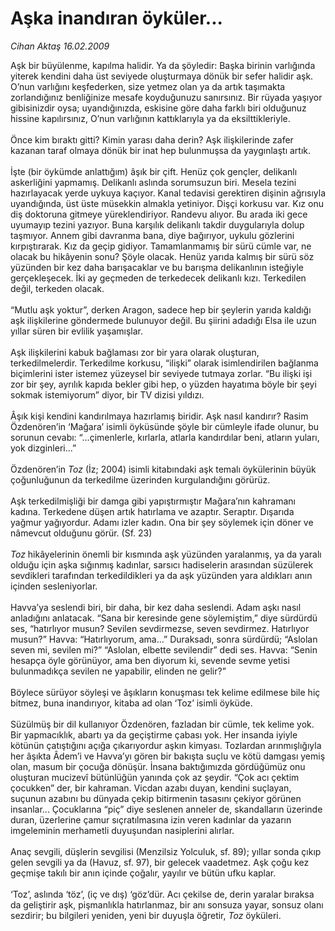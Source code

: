 # Aşka inandıran öyküler...

*Cihan Aktaş 16.02.2009*

<div class="taraf_structure_2col_1zq">
<div class="margen_n">



 <p>Aşk bir büyülenme, kapılma halidir. Ya da şöyledir: Başka birinin varlığında yiterek kendini daha üst seviyede oluşturmaya dönük bir sefer halidir aşk. O’nun varlığını keşfederken, size yetmez olan ya da artık taşımakta zorlandığınız benliğinize mesafe koyduğunuzu sanırsınız. Bir rüyada yaşıyor gibisinizdir oysa; uyandığınızda, eskisine göre daha farklı biri olduğunuz hissine kapılırsınız, O’nun varlığının kattıklarıyla ya da eksilttikleriyle. <br/><br/>Önce kim bıraktı gitti? Kimin yarası daha derin? Aşk ilişkilerinde zafer kazanan taraf olmaya dönük bir inat hep bulunmuşsa da yaygınlaştı artık. <br/><br/>İşte (bir öykümde anlattığım) âşık bir çift. Henüz çok gençler, delikanlı askerliğini yapmamış. Delikanlı aslında sorumsuzun biri. Mesela tezini hazırlayacak yerde uykuya kaçıyor. Kanal tedavisi gerektiren dişinin ağrısıyla uyandığında, üst üste müsekkin almakla yetiniyor. Dişçi korkusu var. Kız onu diş doktoruna gitmeye yüreklendiriyor. Randevu alıyor. Bu arada iki gece uyumayıp tezini yazıyor. Buna karşılık delikanlı takdir duygularıyla dolup taşmıyor. Annem gibi davranma bana, diye bağırıyor, uykulu gözlerini kırpıştırarak. Kız da geçip gidiyor. Tamamlanmamış bir sürü cümle var, ne olacak bu hikâyenin sonu? Şöyle olacak. Henüz yarıda kalmış bir sürü söz yüzünden bir kez daha barışacaklar ve bu barışma delikanlının isteğiyle gerçekleşecek. İki ay geçmeden de terkedecek delikanlı kızı. Terkedilen değil, terkeden olacak. <br/><br/>“Mutlu aşk yoktur”, derken Aragon, sadece hep bir şeylerin yarıda kaldığı aşk ilişkilerine göndermede bulunuyor değil. Bu şiirini adadığı Elsa ile uzun yıllar süren bir evlilik yaşamışlar. <br/><br/>Aşk ilişkilerini kabuk bağlaması zor bir yara olarak oluşturan, terkedilmelerdir. Terkedilme korkusu, “ilişki” olarak isimlendirilen bağlanma biçimlerini ister istemez yüzeysel bir seviyede tutmaya zorlar. “Bu ilişki işi zor bir şey, ayrılık kapıda bekler gibi hep, o yüzden hayatıma böyle bir şeyi sokmak istemiyorum” diyor, bir TV dizisi yıldızı. <br/><br/>Âşık kişi kendini kandırılmaya hazırlamış biridir. Aşk nasıl kandırır? Rasim Özdenören’in ‘Mağara’ isimli öyküsünde şöyle bir cümleyle ifade olunur, bu sorunun cevabı: “...çimenlerle, kırlarla, atlarla kandırdılar beni, atların yuları, yok dizginleri...” <br/><br/>Özdenören’in <i>Toz</i> (İz; 2004) isimli kitabındaki aşk temalı öykülerinin büyük çoğunluğunun da terkedilme üzerinden kurgulandığını görürüz. <br/><br/>Aşk terkedilmişliği bir damga gibi yapıştırmıştır Mağara’nın kahramanı kadına. Terkedene düşen artık hatırlama ve azaptır. Seraptır. Dışarıda yağmur yağıyordur. Adamı izler kadın. Ona bir şey söylemek için döner ve nâmevcut olduğunu görür. (Sf. 23) <i><br/><br/>Toz</i> hikâyelerinin önemli bir kısmında aşk yüzünden yaralanmış, ya da yaralı olduğu için aşka sığınmış kadınlar, sarsıcı hadiselerin arasından süzülerek sevdikleri tarafından terkedildikleri ya da aşk yüzünden yara aldıkları anın içinden sesleniyorlar. <br/><br/>Havva’ya seslendi biri, bir daha, bir kez daha seslendi. Adam aşkı nasıl anladığını anlatacak. “Sana bir keresinde gene söylemiştim,” diye sürdürdü ses, “hatırlıyor musun? Sevilen sevdirmezse, seven sevdirmez. Hatırlıyor musun?” Havva: “Hatırlıyorum, ama...” Duraksadı, sonra sürdürdü; “Aslolan seven mi, sevilen mi?” “Aslolan, elbette sevilendir” dedi ses. Havva: “Senin hesapça öyle görünüyor, ama ben diyorum ki, sevende sevme yetisi bulunmadıkça sevilen ne yapabilir, elinden ne gelir?” <br/><br/>Böylece sürüyor söyleşi ve âşıkların konuşması tek kelime edilmese bile hiç bitmez, buna inandırıyor, kitaba ad olan ‘Toz’ isimli öyküde. <br/><br/>Süzülmüş bir dil kullanıyor Özdenören, fazladan bir cümle, tek kelime yok. Bir yapmacıklık, abartı ya da geçiştirme çabası yok. Her insanda iyiyle kötünün çatıştığını açığa çıkarıyordur aşkın kimyası. Tozlardan arınmışlığıyla her âşıkta Âdem’i ve Havva’yı gören bir bakışta suçlu ve kötü damgası yemiş olan, masum bir çocuğa dönüşür. İnsana baktığımızda gördüğümüz onu oluşturan mucizevî bütünlüğün yanında çok az şeydir. “Çok acı çektim çocukken” der, bir kahraman. Vicdan azabı duyan, kendini suçlayan, suçunun azabını bu dünyada çekip bitirmenin tasasını çekiyor görünen insanlar... Çocuklarına “piç” diye seslenen anneler de, skandalların üzerinde duran, üzerlerine çamur sıçratılmasına izin veren kadınlar da yazarın imgeleminin merhametli duyuşundan nasiplerini alırlar. <br/><br/>Anaç sevgili, düşlerin sevgilisi (Menzilsiz Yolculuk, sf. 89); yıllar sonda çıkıp gelen sevgili ya da (Havuz, sf. 97), bir gelecek vaadetmez. Aşk çoğu kez geçmişe takılı bir anın içinde çoğalır, yayılır ve bütün ufku kaplar. <br/><br/>‘Toz’, aslında ‘töz’, (iç ve dış) ‘göz’dür. Acı çekilse de, derin yaralar bıraksa da geliştirir aşk, pişmanlıkla hatırlanmaz, bir anı sonsuza yayar, sonsuz olanı sezdirir; bu bilgileri yeniden, yeni bir duyuşla öğretir, <i>Toz</i> öyküleri.</p>

<br/>


<div id="taraf_not">
</div>

</div>


</div>

